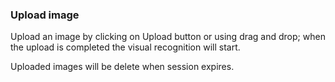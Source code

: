 ### Upload image

Upload an image by clicking on Upload button or using drag and drop; 
when the upload is completed the visual recognition will start.

Uploaded images will be delete when session expires.
